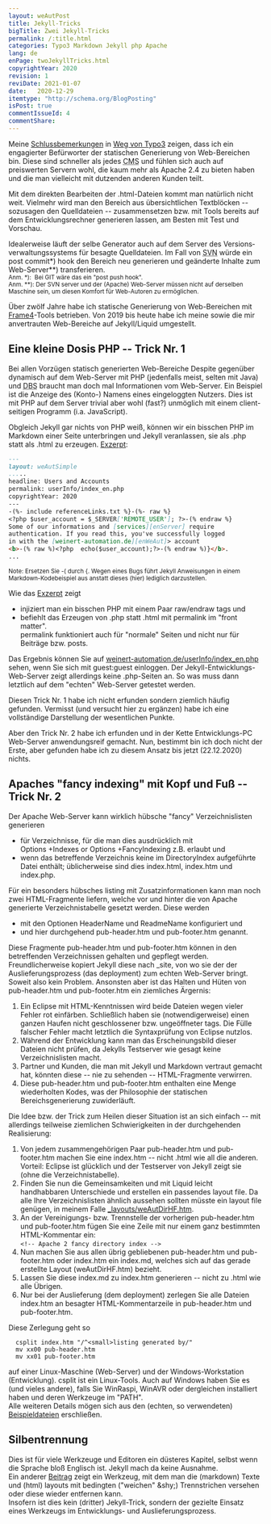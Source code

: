 ```yaml
---
layout: weAutPost
title: Jekyll-Tricks
bigTitle: Zwei Jekyll-Tricks
permalink: /:title.html
categories: Typo3 Markdown Jekyll php Apache
lang: de
enPage: twoJekyllTricks.html
copyrightYear: 2020
revision: 1
reviDate: 2021-01-07
date:   2020-12-29
itemtype: "http://schema.org/BlogPosting"
isPost: true
commentIssueId: 4
commentShare:
---
```

Meine 
[Schlussbemerkungen](/leaveTypo3_de.html#dr-jekylls-site-generator "Dr. Jekyll's site generator")
in [Weg von Typo3](/leaveTypo3_de.html "Aus für Typo3") zeigen, dass ich
ein engagierter Befür&shy;worter der statischen Generierung von Web-Bereichen
bin. Diese sind schneller als jedes 
<abbr title="content management systems">CMS</abbr> und fühlen sich auch auf 
preiswerten Servern wohl, die kaum mehr als Apache<!--more--> 2.4 zu
bieten haben und die man vielleicht mit dutzenden anderen Kunden teilt.

Mit dem direkten Bearbeiten der .html-Dateien kommt man natürlich nicht weit. 
Vielmehr wird man den Bereich aus übersichtlichen Textblöcken -- sozusagen
den Quelldateien -- zusammensetzen bzw. mit Tools bereits auf
dem Entwicklungsrechner generieren lassen, am Besten mit Test und Vorschau.
    
Idealerweise läuft der selbe Generator auch auf dem Server des
Versions&shy;verwaltungs&shy;systems für besagte Quell&shy;dateien. Im Fall von 
<abbr title="Subversion">SVN</abbr> würde ein post commit*) hook den 
Bereich neu generieren und geänderte Inhalte zum Web-Server**)
transferieren.    
<small>Anm. *):&nbsp; Bei GIT wäre das ein "post push hook".
<br />Anm. **): Der SVN server und der (Apache) Web-Server müssen nicht 
auf derselben Maschine sein, um diesen Komfort für Web-Autoren zu
ermöglichen.</small>

Über zwölf Jahre habe ich statische Generierung von Web-Bereichen mit
[Frame4](https://frame4j.de/index.html "ein Java (8) framework")-Tools
betrieben. Von 2019 bis heute habe ich meine sowie die mir anvertrauten
Web-Bereiche auf Jekyll/Liquid umgestellt.


## Eine kleine Dosis PHP -- Trick Nr. 1

Bei allen Vorzügen statisch generierten Web-Bereiche Despite gegenüber
dynamisch auf dem Web-Server mit PHP (jedenfalls meist, selten mit Java)
und <abbr title="Datenbanksystemen">DBS</abbr> braucht man doch mal
Informationen vom Web-Server. Ein Beispiel ist die Anzeige des (Konto-)
Namens eines eingeloggten Nutzers. Dies ist mit PHP auf dem Server trivial
aber wohl (fast?) unmöglich mit einem client-seitigen Programm 
(i.a. JavaScript).

Obgleich Jekyll gar nichts von PHP weiß, können wir ein bisschen PHP im
Markdown einer Seite unterbringen und Jekyll veranlassen, sie als .php statt
als .html zu erzeugen.
[Exzerpt](https://weinert-automation.de/software/jekyll/index_en.md "Sehen Sie die ganze Datei index_en.md"):

```markdown
---
layout: weAutSimple
.....
headline: Users and Accounts
permalink: userInfo/index_en.php
copyrightYear: 2020
---
-(%- include referenceLinks.txt %}-(%- raw %}
<?php $user_account = $_SERVER['REMOTE_USER']; ?>-(% endraw %}
Some of our informations and [services][enServer] require 
authentication. If you read this, you've successfully logged
in with the [weinert-automation.de][enWeAut]> account
<b>-(% raw %)<?php  echo($user_account);?>-(% endraw %)}</b>.
...
```

<small>Note: Ersetzen Sie -( durch {. Wegen eines Bugs führt
Jekyll Anweisungen in einem Markdown-Kodebeispiel aus
anstatt dieses (hier) lediglich darzustellen.</small>  

Wie das 
[Exzerpt](https://weinert-automation.de/software/jekyll/index_en.md "Sehen Sie die ganze Datei index_en.md")
zeigt
 - injiziert man ein bisschen PHP mit einem Paar raw/endraw tags und
 - befiehlt das Erzeugen von .php statt
   .html mit permalink im "front matter".    
   permalink funktioniert auch für "normale" Seiten und nicht nur für
   Beiträge bzw. posts.
   
Das Ergebnis können Sie auf 
[weinert-automation.de/userInfo/index_en.php](https://weinert-automation.de/userInfo/index_en.php "Users and Accounts")
sehen, wenn Sie sich mit guest:guest einloggen. Der 
Jekyll-Entwicklungs-Web-Server zeigt allerdings keine .php-Seiten an. So was
muss dann letztlich auf dem "echten" Web-Server getestet werden.

Diesen Trick Nr. 1 habe ich nicht erfunden sondern ziemlich häufig gefunden.
Vermisst (und versucht hier zu ergänzen) habe ich eine vollständige
Darstellung der wesentlichen Punkte.

Aber den Trick Nr. 2 habe ich erfunden und in der Kette Entwicklungs-PC 
Web-Server anwendungsreif gemacht. Nun, bestimmt bin ich doch nicht der
Erste, aber gefunden habe ich zu diesem Ansatz bis jetzt (22.12.2020) nichts.

## Apaches "fancy indexing" mit Kopf und Fuß -- Trick Nr. 2

Der Apache Web-Server kann wirklich hübsche "fancy" Verzeichnislisten
generieren
 - für Verzeichnisse, für die man dies ausdrücklich mit   
   Options +Indexes or Options +FancyIndexing z.B. erlaubt und 
 - wenn das betreffende Verzeichnis keine im DirectoryIndex aufgeführte
   Datei enthält; üblicherweise sind dies index.html, index.htm und index.php.
   
Für ein besonders hübsches listing mit Zusatzinformationen kann man noch zwei
HTML-Fragmente liefern, welche vor und hinter die von Apache generierte 
Verzeichnistabelle gesetzt werden. Diese werden
 - mit den Optionen HeaderName und ReadmeName konfiguriert und
 - und hier durchgehend pub-header.htm und pub-footer.htm genannt.
 
Diese Fragmente pub-header.htm und pub-footer.htm können in den 
betreffenden Verzeichnissen gehalten und gepflegt werden. Freundlicherweise
kopiert Jekyll diese nach _site, von wo sie der der Auslieferungsprozess
(das deployment) zum echten Web-Server bringt.  
Soweit also kein Problem. Ansonsten aber ist das Halten und Hüten von
pub-header.htm und pub-footer.htm ein ziemliches Ärgernis:

 1. Ein Eclipse mit HTML-Kenntnissen wird beide Dateien wegen vieler Fehler
    rot einfärben. Schließlich haben sie (notwendigerweise) einen ganzen
    Haufen nicht geschlossener bzw. ungeöffneter tags. Die Fülle falscher 
    Fehler macht letztlich die Syntaxprüfung von Eclipse nutzlos.
 2. Während der Entwicklung kann man das Erscheinungsbild dieser Dateien 
    nicht prüfen, da Jekylls Testserver wie gesagt keine Verzeichnislisten
    macht.
 3. Partner und Kunden, die man mit Jekyll und Markdown vertraut gemacht
    hat, könnten diese -- nie zu sehenden -- HTML-Fragmente verwirren.
 4. Diese pub-header.htm und pub-footer.htm enthalten eine Menge wiederholten
    Kodes, was der Philosophie der statischen Bereichsgenerierung 
    zuwiderläuft.
    
Die Idee bzw. der Trick zum Heilen dieser Situation ist an sich einfach -- 
mit allerdings teilweise ziemlichen Schwierigkeiten in der
durchgehenden Realisierung:

 1. Von jedem zusammengehörigen Paar pub-header.htm und pub-footer.htm 
    machen Sie eine index.htm -- nicht .html wie all die anderen.    
    Vorteil: Eclipse ist glücklich und der Testserver von Jekyll zeigt sie
    (ohne die Verzeichnistabelle).
 2. Finden Sie nun die Gemeinsamkeiten und mit Liquid leicht handhabbaren 
    Unterschiede und erstellen ein passendes layout file. Da alle Ihre
    Verzeichnislisten ähnlich aussehen sollten müsste ein layout file 
    genügen, in meinem Falle
    [_layouts/weAutDirHF.htm](https://weinert-automation.de/software/jekyll/weAutDirHF.htm.txt).
 3. An der Vereinigungs- bzw. Trennstelle der vorherigen pub-header.htm und
    pub-footer.htm fügen Sie eine Zeile mit nur einem ganz bestimmten
    HTML-Kommentar ein:    
    ```<!-- Apache 2 fancy directory index -->``` 
 4. Nun machen Sie aus allen übrig gebliebenen pub-header.htm und 
    pub-footer.htm oder index.htm ein index.md, welches sich auf das gerade
    erstellte Layout (weAutDirHF.htm) bezieht.
 5. Lassen Sie diese index.md zu index.htm generieren -- nicht zu .html
    wie alle Übrigen.
 6. Nur bei der Auslieferung (dem deployment) zerlegen Sie alle Dateien
    index.htm an besagter HTML-Kommentarzeile in pub-header.htm
    und pub-footer.htm.
    
Diese Zerlegung geht so 
```
  csplit index.htm "/^<small>listing generated by/"
  mv xx00 pub-header.htm
  mv xx01 pub-footer.htm
 ```
auf einer Linux-Maschine (Web-Server) und der Windows-Workstation
(Entwicklung). 
csplit ist ein Linux-Tools. Auch auf Windows haben Sie es (und vieles 
andere), falls Sie WinRaspi, WinAVR oder dergleichen installiert haben und
deren Werkzeuge im "PATH".     
Alle weiteren Details mögen sich aus den (echten, so verwendeten) 
[Beispieldateien](https://weinert-automation.de/software/jekyll/) 
erschließen.

## Silbentrennung

Dies ist für viele Werkzeuge und Editoren ein düsteres Kapitel, selbst wenn
die Sprache bloß Englisch ist. Jekyll mach da keine Ausnahme.    
Ein anderer [Beitrag](/webHyhenation_de.html) zeigt ein Werkzeug, mit dem man
die (markdown) Texte und 
(html) layouts mit bedingten ("weichen" &amp;shy;) Trennstrichen versehen
oder diese wieder entfernen kann.   
Insofern ist dies kein (dritter) Jekyll-Trick, sondern der gezielte Einsatz
eines Werkzeugs im Entwicklungs- und Auslieferungsprozess. 
